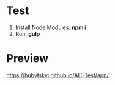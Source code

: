 # Test

1. Install Node Modules: **npm i**
2. Run: **gulp**

# Preview
https://hubytskyi.github.io/AIT-Test/app/
